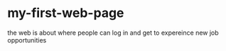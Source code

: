 # my-first-web-page
the web is about where people can log in and get to expereince new job opportunities
